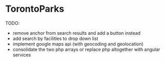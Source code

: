 TorontoParks
============

TODO:
- remove anchor from search results and add a button instead
- add search by facilities to drop down list
- implement google maps api (with geocoding and geolocation)
- consolidate the two php arrays or replace php altogether with angular services
